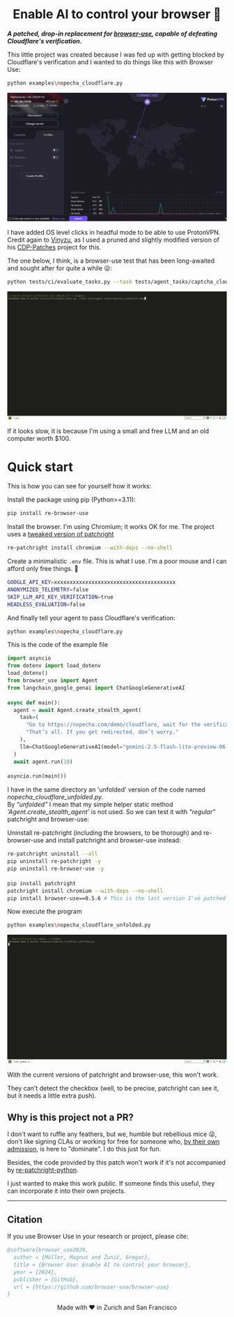 <h1 align="center">Enable AI to control your browser 🤖</h1>

___A patched, drop-in replacement for [browser-use](https://github.com/browser-use/browser-use), capable of defeating Cloudflare's verification.___

This little project was created because I was fed up with getting blocked by Cloudflare's verification and I wanted to do things like this with Browser Use:

```bash
python examples\nopecha_cloudflare.py
```

![nopecha_cloudflare.py](https://raw.githubusercontent.com/imamousenotacat/re-browser-use/main/images/using-proton-vpn.gif)

I have added OS level clicks in headful mode to be able to use ProtonVPN. Credit again to [Vinyzu](https://github.com/Vinyzu),
as I used a pruned and slightly modified version of his [CDP-Patches](https://github.com/imamousenotacat/re-cdp-patches) project for this. 

The one below, I think, is a browser-use test that has been long-awaited and sought after for quite a while 😜:

```bash
python tests/ci/evaluate_tasks.py --task tests/agent_tasks/captcha_cloudflare.yaml
```

![captcha_cloudflare.yaml](https://raw.githubusercontent.com/imamousenotacat/re-browser-use/main/images/captcha_cloudflare.yaml.gif)

If it looks slow, it is because I'm using a small and free LLM and an old computer worth $100. 

# Quick start

This is how you can see for yourself how it works:

Install the package using pip (Python>=3.11):

```bash
pip install re-browser-use
```

Install the browser. I'm using Chromium; it works OK for me. The project uses a [tweaked version of patchright](https://github.com/imamousenotacat/re-patchright)

```bash
re-patchright install chromium --with-deps --no-shell
```

Create a minimalistic `.env` file. This is what I use. I'm a poor mouse and I can afford only free things. 🙂

```bash
GOOGLE_API_KEY=xxxxxxxxxxxxxxxxxxxxxxxxxxxxxxxxxxxxxxx
ANONYMIZED_TELEMETRY=false
SKIP_LLM_API_KEY_VERIFICATION=true
HEADLESS_EVALUATION=false
```

And finally tell your agent to pass Cloudflare's verification:

```bash
python examples\nopecha_cloudflare.py
```

This is the code of the example file 

```python
import asyncio
from dotenv import load_dotenv
load_dotenv()
from browser_use import Agent
from langchain_google_genai import ChatGoogleGenerativeAI

async def main():
  agent = await Agent.create_stealth_agent(
    task=(
      "Go to https://nopecha.com/demo/cloudflare, wait for the verification checkbox to appear, click it once, and wait for 10 seconds."
      "That’s all. If you get redirected, don’t worry."
    ),
    llm=ChatGoogleGenerativeAI(model="gemini-2.5-flash-lite-preview-06-17"),
  )
  await agent.run(10)

asyncio.run(main())
```

I have in the same directory an 'unfolded' version of the code named _nopecha_cloudflare_unfolded.py_.   
By _"unfolded"_ I mean that my simple helper static method _'Agent.create_stealth_agent'_ is not used. So we can test it with _"regular"_ patchright and browser-use:

Uninstall re-patchright (including the browsers, to be thorough) and re-browser-use and install patchright and browser-use instead: 

```bash
re-patchright uninstall --all 
pip uninstall re-patchright -y
pip uninstall re-browser-use -y

pip install patchright
patchright install chromium --with-deps --no-shell
pip install browser-use==0.5.6 # This is the last version I've patched so far
```

Now execute the program 

```bash
python examples\nopecha_cloudflare_unfolded.py
```

![nopecha_cloudflare_unfolded.py KO](https://raw.githubusercontent.com/imamousenotacat/re-browser-use/main/images/nopecha_cloudflare_unfolded.py.KO.gif)

With the current versions of patchright and browser-use, this won't work.

They can't detect the checkbox (well, to be precise, patchright can see it, but it needs a little extra push).

## Why is this project not a PR?

I don't want to ruffle any feathers, but we, humble but rebellious mice 😜, don't like signing CLAs or working for free for someone who, 
[by their own admission](https://browser-use.com/careers), is here to "dominate". I do this just for fun. 

Besides, the code provided by this patch won't work if it's not accompanied by [re-patchright-python](https://github.com/imamousenotacat/re-patchright-python).

I just wanted to make this work public. If someone finds this useful, they can incorporate it into their own projects. 

------

## Citation

If you use Browser Use in your research or project, please cite:

```bibtex
@software{browser_use2024,
  author = {Müller, Magnus and Žunič, Gregor},
  title = {Browser Use: Enable AI to control your browser},
  year = {2024},
  publisher = {GitHub},
  url = {https://github.com/browser-use/browser-use}
}
```

<div align="center">
Made with ❤️ in Zurich and San Francisco
 </div>
